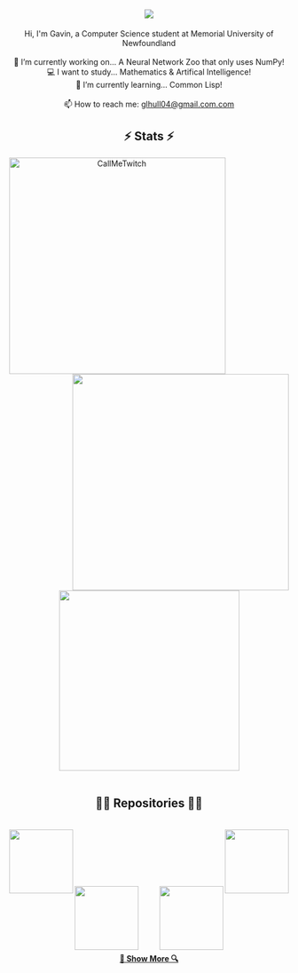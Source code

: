 <h1 align="center">
  <a href="https://git.io/typing-svg">
    <img src="https://readme-typing-svg.herokuapp.com/?lines=Welcome!+👋;My+name+is+Gavin;but+my+friends...;CallMeTwitch!&center=true&size=30">
  </a>
</h1>

<p align="center">
  Hi, I'm Gavin, a Computer Science student at Memorial University of Newfoundland
  <br>
  <br>
  🔭 I’m currently working on... A Neural Network Zoo that only uses NumPy!
  <br>
  💻 I want to study... Mathematics & Artifical Intelligence!
  <br>
  🌱 I’m currently learning... Common Lisp!
  <br>
  <br>
  📫 How to reach me: <a href="mailto: glhull04@gmail.com">glhull04@gmail.com.com</a>
</p>

<h2 align="center">⚡ Stats ⚡</h2>
<p align=center>
  <div align=center>
    <a href="https://github.com/denvercoder1/github-readme-streak-stats" title="Go to Source">
      <img align="left" width=390 src="https://github-readme-streak-stats.herokuapp.com/?user=CallMeTwitch&theme=react&border=61dafb&hide_border=true" alt="CallMeTwitch" />
    </a>
    <a href="https://github.com/anuraghazra/github-readme-stats" title="Go to Source">
      <img align="right" width=390 src="https://github-readme-stats.vercel.app/api?username=CallMeTwitch&show_icons=true&theme=react&border_color=61dafb&hide_border=true" />
    </a>
  </div>
  <br><br><br><br><br><br><br><br><br>
  <div align=center>
    <a href="https://github.com/anuraghazra/github-readme-stats">
      <img width=325 align="center" src="https://github-readme-stats.vercel.app/api/top-langs/?username=CallMeTwitch&title_color=61dafb&text_color=ffffff&icon_color=61dafb&bg_color=20232a&border_color=61dafb&hide_border=true" />
    </a>
  </div>
  <br>
</p>

<h2 align="center">👨‍💻 Repositories 👨‍💻</h2>
<br>
<div width="100%" align="center">
  <a align="left" href="https://github.com/CallMeTwitch/CodeGolf" title="CodeGolf"><img align="left" height="115" src="https://github-readme-stats.vercel.app/api/pin/?username=CallMeTwitch&repo=CodeGolf&theme=react&border_color=61dafb&border_radius=10"></a><a align="right" href="https://github.com/CallMeTwitch/MATE-ROV" title="MATE-ROV"><img align="right" height="115" src="https://github-readme-stats.vercel.app/api/pin/?username=CallMeTwitch&repo=MATE-ROV&theme=react&border_color=61dafb&border_radius=10"></a>
</div>
<br/><br/><br/><br/><br/><br/>
<div width="100%" align="center">
  <a align="left" href="https://github.com/CallMeTwitch/Plug_N_Play_RL" title="Plug_N_Play_RL"><img align="left" height="115" src="https://github-readme-stats.vercel.app/api/pin/?username=CallMeTwitch&repo=Plug_N_Play_RL&theme=react&border_color=61dafb&border_radius=10"></a>
  <a align="right" href="https://github.com/CallMeTwitch/RubiksCubeSolver" title="RubiksCubeSolver"><img align="right" height="115" width="115" src="https://github-readme-stats.vercel.app/api/pin/?username=CallMeTwitch&repo=RubiksCubeSolver&theme=react&border_color=61dafb&border_radius=10"></a>
</div>
<br><br><br><br><br><br>
<h4 align="center">
  <a href="https://github.com/CallMeTwitch?tab=repositories" title="Show Repositories">🔎 Show More 🔍</a>
</h4>

<!--
[![Anurag's GitHub stats](https://github-readme-stats.vercel.app/api?username=CallMeTwitch&&show_icons=true&theme=react)](https://github.com/anuraghazra/github-readme-stats)
[![Top Langs](https://github-readme-stats.vercel.app/api/top-langs/?username=CallMeTwitch&theme=react)](https://github.com/anuraghazra/github-readme-stats)

**CallMeTwitch/CallMeTwitch** is a ✨ _special_ ✨ repository because its `README.md` (this file) appears on your GitHub profile.

Here are some ideas to get you started:

- 🔭 I’m currently working on ...
- 🌱 I’m currently learning ...
- 👯 I’m looking to collaborate on ...
- 🤔 I’m looking for help with ...
- 💬 Ask me about ...
- 📫 How to reach me: ...
- 😄 Pronouns: ...
- ⚡ Fun fact: ...
-->
